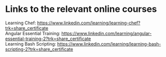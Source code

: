 # Links to the relevant online courses

Learning Chef: https://www.linkedin.com/learning/learning-chef?trk=share_certificate  
Angular Essential Training: https://www.linkedin.com/learning/angular-essential-training-2?trk=share_certificate  
Learning Bash Scripting: https://www.linkedin.com/learning/learning-bash-scripting-2?trk=share_certificate  
